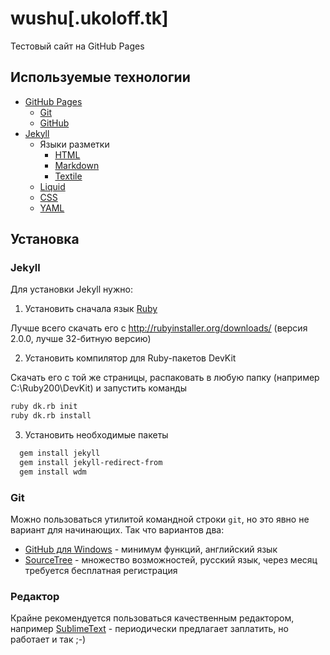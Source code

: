 # wushu[.ukoloff.tk]

Тестовый сайт на GitHub Pages

## Используемые технологии

* [GitHub Pages](https://pages.github.com/)
  - [Git](http://git-scm.com/)
  - [GitHub](https://github.com/)
* [Jekyll](http://jekyllrb.com/)
  - Языки разметки
    + [HTML](http://ru.wikipedia.org/wiki/HTML)
    + [Markdown](http://ru.wikipedia.org/wiki/Markdown)
    + [Textile](http://ru.wikipedia.org/wiki/Textile_(%D1%8F%D0%B7%D1%8B%D0%BA_%D1%80%D0%B0%D0%B7%D0%BC%D0%B5%D1%82%D0%BA%D0%B8))
  - [Liquid](http://liquidmarkup.org/)
  - [CSS](http://ru.wikipedia.org/wiki/CSS)
  - [YAML](http://ru.wikipedia.org/wiki/YAML)

## Установка

### Jekyll

Для установки Jekyll нужно:

1. Установить сначала язык [Ruby](https://www.ruby-lang.org/)

  Лучше всего скачать его с http://rubyinstaller.org/downloads/ (версия 2.0.0, лучше 32-битную версию)

2. Установить компилятор для Ruby-пакетов DevKit

  Скачать его с той же страницы, распаковать в любую папку (например C:\Ruby200\DevKit) и запустить команды
  ```sh
  ruby dk.rb init
  ruby dk.rb install
  ```
3. Установить необходимые пакеты
  ```sh
    gem install jekyll
    gem install jekyll-redirect-from
    gem install wdm
  ```

### Git

Можно пользоваться утилитой командной строки `git`, но это явно не вариант для начинающих. Так что
вариантов два:

- [GitHub для Windows](https://windows.github.com/) - минимум функций, английский язык
- [SourceTree](http://www.sourcetreeapp.com/) - множество возможностей, русский язык, через месяц
требуется бесплатная регистрация

### Редактор

Крайне рекомендуется пользоваться качественным редактором, например [SublimeText](http://www.sublimetext.com/) -
периодически предлагает заплатить, но работает и так ;-)

